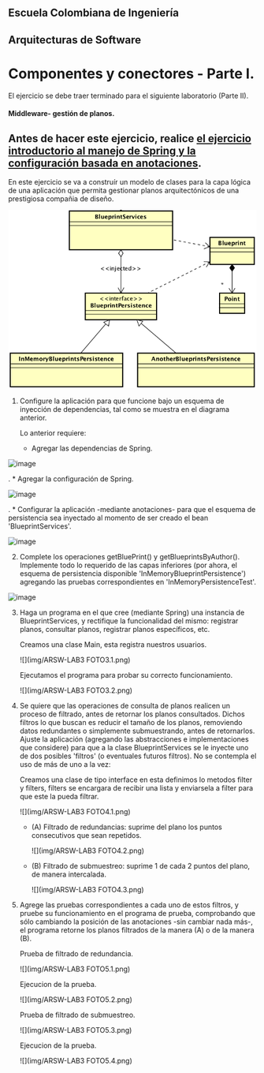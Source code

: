 ## Escuela Colombiana de Ingeniería

## Arquitecturas de Software

# Componentes y conectores - Parte I.

El ejercicio se debe traer terminado para el siguiente laboratorio (Parte II).

#### Middleware- gestión de planos.


## Antes de hacer este ejercicio, realice [el ejercicio introductorio al manejo de Spring y la configuración basada en anotaciones](https://github.com/ARSW-ECI/Spring_LightweightCont_Annotation-DI_Example).

En este ejercicio se va a construír un modelo de clases para la capa lógica de una aplicación que permita gestionar planos arquitectónicos de una prestigiosa compañia de diseño. 

![](img/ClassDiagram1.png)

1. Configure la aplicación para que funcione bajo un esquema de inyección de dependencias, tal como se muestra en el diagrama anterior.


	Lo anterior requiere:

	* Agregar las dependencias de Spring.

![image](https://github.com/cattus09/ARSW_lab_4/assets/98556822/6fec972b-0d03-4fef-901c-9029416a2c62)

.
	* Agregar la configuración de Spring.

![image](https://github.com/cattus09/ARSW_lab_4/assets/98556822/31d85d43-b3c6-4813-ac01-b196391cb7f4)


.
	* Configurar la aplicación -mediante anotaciones- para que el esquema de persistencia sea inyectado al momento de ser creado el bean 'BlueprintServices'.

![image](https://github.com/cattus09/ARSW_lab_4/assets/98556822/444b6cba-3594-44ba-8e41-cabf99b03658)


2. Complete los operaciones getBluePrint() y getBlueprintsByAuthor(). Implemente todo lo requerido de las capas inferiores (por ahora, el esquema de persistencia disponible 'InMemoryBlueprintPersistence') agregando las pruebas correspondientes en 'InMemoryPersistenceTest'.

![image](https://github.com/cattus09/ARSW_lab_4/assets/98556822/8907a84d-4311-4da8-8201-2a4e143cf949)



3. Haga un programa en el que cree (mediante Spring) una instancia de BlueprintServices, y rectifique la funcionalidad del mismo: registrar planos, consultar planos, registrar planos específicos, etc.

	Creamos una clase Main, esta registra nuestros usuarios.

	![](img/ARSW-LAB3 FOTO3.1.png)


	Ejecutamos el programa para probar su correcto funcionamiento.

	![](img/ARSW-LAB3 FOTO3.2.png)


4. Se quiere que las operaciones de consulta de planos realicen un proceso de filtrado, antes de retornar los planos consultados. Dichos filtros lo que buscan es reducir el tamaño de los planos, removiendo datos redundantes o simplemente submuestrando, antes de retornarlos. Ajuste la aplicación (agregando las abstracciones e implementaciones que considere) para que a la clase BlueprintServices se le inyecte uno de dos posibles 'filtros' (o eventuales futuros filtros). No se contempla el uso de más de uno a la vez:

	Creamos una clase de tipo interface en esta definimos lo metodos filter y filters, filters se encargara de recibir una lista y enviarsela a filter para  que este la pueda filtrar.

	![](img/ARSW-LAB3 FOTO4.1.png)

	* (A) Filtrado de redundancias: suprime del plano los puntos consecutivos que sean repetidos.

		![](img/ARSW-LAB3 FOTO4.2.png)

	* (B) Filtrado de submuestreo: suprime 1 de cada 2 puntos del plano, de manera intercalada.

		![](img/ARSW-LAB3 FOTO4.3.png)

5. Agrege las pruebas correspondientes a cada uno de estos filtros, y pruebe su funcionamiento en el programa de prueba, comprobando que sólo cambiando la posición de las anotaciones -sin cambiar nada más-, el programa retorne los planos filtrados de la manera (A) o de la manera (B). 

	Prueba de filtrado de redundancia.

	![](img/ARSW-LAB3 FOTO5.1.png)

	Ejecucion de la prueba.

	![](img/ARSW-LAB3 FOTO5.2.png)


	Prueba de filtrado de submuestreo.

	![](img/ARSW-LAB3 FOTO5.3.png)

	Ejecucion de la prueba.

	![](img/ARSW-LAB3 FOTO5.4.png)
